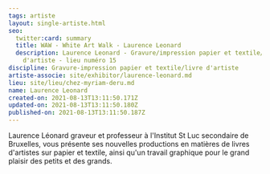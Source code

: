 ```yaml
---
tags: artiste
layout: single-artiste.html
seo:
  twitter:card: summary
  title: WAW - White Art Walk - Laurence Leonard
  description: Laurence Leonard - Gravure/impression papier et textile/livre
    d'artiste - lieu numéro 15
discipline: Gravure-impression papier et textile/livre d'artiste
artiste-associe: site/exhibitor/laurence-leonard.md
lieu: site/lieu/chez-myriam-deru.md
name: Laurence Leonard
created-on: 2021-08-13T13:11:50.171Z
updated-on: 2021-08-13T13:11:50.180Z
published-on: 2021-08-13T13:11:50.187Z
---
```

Laurence Léonard graveur et professeur à l'Institut St Luc secondaire de Bruxelles, vous présente ses
nouvelles productions en matières de livres d'artistes sur papier et textile, ainsi qu'un travail graphique
pour le grand plaisir des petits et des grands.